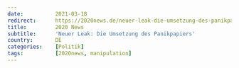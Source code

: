 ```yaml
---
date:          2021-03-18
redirect:      https://2020news.de/neuer-leak-die-umsetzung-des-panikpapiers/
title:         2020 News
subtitle:      'Neuer Leak: Die Umsetzung des Panikpapiers'
country:       DE
categories:    [Politik]
tags:          [2020news, manipulation]
---
```

